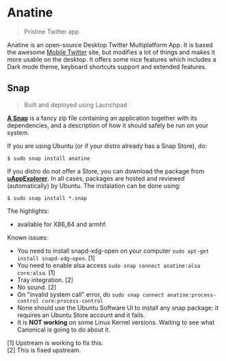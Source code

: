 # Anatine

> Pristine Twitter app

Anatine is an open-source Desktop Twitter Multiplatform App. It is based the awesome [Mobile Twitter](https://mobile.twitter.com) site, but modifies a lot of things and makes it more usable on the desktop. It offers some nice features which includes a Dark mode theme, keyboard shortcuts support and extended features.

## Snap
> Built and deployed using Launchpad

[**A Snap**](http://snapcraft.io/) is a fancy zip file containing an application together with its dependencies, and a description of how it should safely be run on your system.

If you are using Ubuntu (or if your distro already has a Snap Store), do:

```
$ sudo snap install anatine
```

If you distro do not offer a Store, you can download the package from
[**uAppExplorer**](https://uappexplorer.com/app/anatine.claudioandre-br).
In all cases, packages are hosted and reviewed (automatically) by Ubuntu. The instalation can be done using:

```
$ sudo snap install *.snap
```

The highlights:
- available for X86_64 and armhf.

Known issues:
- You need to install snapd-xdg-open on your computer `sudo apt-get install snapd-xdg-open`. [1]
- You need to enable alsa access `sudo snap connect anatine:alsa core:alsa`. [1]
- Tray integration. [2]
- No sound. [2]
- On "invalid system call" error, do `sudo snap connect anatine:process-control core:process-control`
- None should use the Ubuntu Software UI to install any snap package: it requires an Ubuntu Store account and it fails.
- It is **NOT working** on some Linux Kernel versions. Waiting to see what Canonical is going to do about it.

[1] Upstream is working to fix this. <br />
[2] This is fixed upstream.
